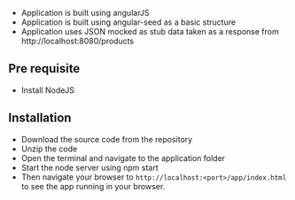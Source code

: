 * Application is built using angularJS
* Application is built using angular-seed as a basic structure
* Application uses JSON mocked as stub data taken as a response from http://localhost:8080/products

## Pre requisite

* Install NodeJS

## Installation

* Download the source code from the repository
* Unzip the code
* Open the terminal and navigate to the application folder
* Start the node server using npm start
* Then navigate your browser to `http://localhost:<port>/app/index.html` to see the app running in
your browser.
